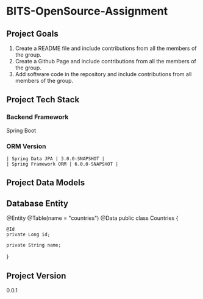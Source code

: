 # BITS-OpenSource-Assignment

## Project Goals
1. Create a README file and include contributions from all the members of the group.
2. Create a Github Page and include contributions from all the members of the group.
3. Add software code in the repository and include contributions from all members of the group.

## Project Tech Stack
### Backend Framework
Spring Boot

### ORM Version

    | Spring Data JPA | 3.0.0-SNAPSHOT |
    | Spring Framework ORM | 6.0.0-SNAPSHOT |

## Project Data Models

## Database Entity

@Entity
@Table(name = "countries")
@Data
public class Countries {

    @Id
    private Long id;

    private String name;
}

## Project Version

0.0.1
